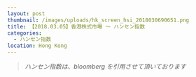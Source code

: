 ```yaml
---
layout: post
thumbnail: /images/uploads/hk_screen_hsi_2018030690651.png
title: 【2018.03.05】香港株式市場 〜 ハンセン指数
categories:
  - ハンセン指数
location: Hong Kong
---
```

>_ハンセン指数は、bloomberg を引用させて頂いております_
